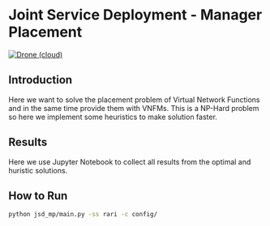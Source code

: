 # Joint Service Deployment - Manager Placement
[![Drone (cloud)](https://img.shields.io/drone/build/reinnet/jsd-mp.svg?style=flat-square)](https://cloud.drone.io/reinnet/jsd-mp)

## Introduction
Here we want to solve the placement problem of Virtual Network Functions and in the same time
provide them with VNFMs. This is a NP-Hard problem so here we implement some heuristics to make
solution faster.

## Results
Here we use Jupyter Notebook to collect all results from the optimal and huristic solutions.

## How to Run
```sh
python jsd_mp/main.py -ss rari -c config/
```
